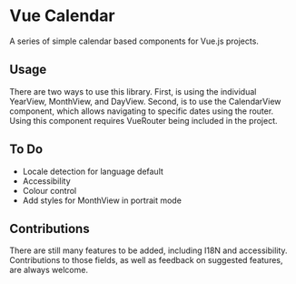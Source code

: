 # Vue Calendar

A series of simple calendar based components for Vue.js projects.

## Usage

There are two ways to use this library. First, is using the individual YearView, MonthView, and DayView. Second, is to use the CalendarView component, which allows navigating to specific dates using the router. Using this component requires VueRouter being included in the project.

## To Do

* Locale detection for language default
* Accessibility
* Colour control
* Add styles for MonthView in portrait mode

## Contributions

There are still many features to be added, including I18N and accessibility. Contributions to those fields, as well as feedback on suggested features, are always welcome.
